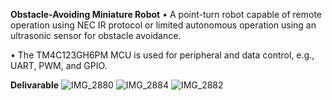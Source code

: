 **Obstacle-Avoiding Miniature Robot**
• A point-turn robot capable of remote operation using NEC IR protocol or limited autonomous operation
using an ultrasonic sensor for obstacle avoidance.

• The TM4C123GH6PM MCU is used for peripheral and data control, e.g., UART, PWM, and GPIO.

**Delivarable**
![IMG_2880](https://github.com/user-attachments/assets/d4215a7b-da65-46bc-ba93-60a1ae374bdb)
![IMG_2884](https://github.com/user-attachments/assets/e11808bd-666d-4542-91be-db77cd438ec5)
![IMG_2882](https://github.com/user-attachments/assets/42d8e46b-0b8a-4bd1-af0b-77d95db52146)
